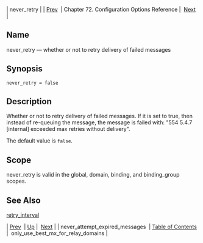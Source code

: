 | never_retry |
| [Prev](conf.ref.never_attempt_expired_messages)  | Chapter 72. Configuration Options Reference |  [Next](conf.ref.only_use_best_mx_for_relay_domains) |

<a name="conf.ref.never_retry"></a>
## Name

never_retry — whether or not to retry delivery of failed messages

## Synopsis

`never_retry = false`

<a name="idp25635520"></a>
## Description

Whether or not to retry delivery of failed messages. If it is set to true, then instead of re-queuing the message, the message is failed with: "554 5.4.7 [internal] exceeded max retries without delivery".

The default value is `false`.

<a name="idp25638448"></a>
## Scope

never_retry is valid in the global, domain, binding, and binding_group scopes.

<a name="idp25640320"></a>
## See Also

[retry_interval](conf.ref.retry_interval "retry_interval")

| [Prev](conf.ref.never_attempt_expired_messages)  | [Up](config.options.ref) |  [Next](conf.ref.only_use_best_mx_for_relay_domains) |
| never_attempt_expired_messages  | [Table of Contents](index) |  only_use_best_mx_for_relay_domains |

